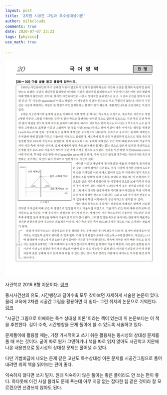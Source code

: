 ```yaml
---
layout: post
title: '2차원 시공간 그림과 특수상대성이론'
author: milkclouds
comments: true
date: 2020-07-07 23:23
tags: [physics]
use_math: true

---
```


![img](\files\physics\cts.jpg)


사관학교 2016 B형 지문이다. [링크](\files\physics\2016사관.pdf)  

동시사건선의 유도, 시간팽창과 길이수축 모두 찾아보면 자세하게 서술한 논문이 있다. 물리 교육에 2차원 시공간 그림을 활용하면 더 쉽다- 그런 취지의 논문으로 기억한다. [링크](https://www.researchgate.net/publication/269498129_Education_for_Relativity_in_the_New_National_Curriculum)  


"시공간 그림으로 이해하는 특수 상대성 이론"이라는 책이 있는데 위 논문보다는 이 책을 추천한다. 길이 수축, 시간팽창을 문제 풀이에 쓸 수 있도록 서술하고 있다.  


문제풀이에 활용할 때는, 가장 가시적이고 쓰기 쉬운 활용처는 동시성의 상대성 문제를 풀 때 쓰는 것이다. 굳이 따로 뭔가 고민하거나 책을 따로 읽지 않아도 사관학교 지문에 나온 내용만으로 동시성의 상대성 문제는 풀어낼 수 있다.  

다만 기범비급에 나오는 문제 같은 고난도 특수상대성 이론 문제를 시공간그림으로 풀어내려면 위의 책을 읽어보는 편이 좋다.


익숙하지 않다면 쓰지 말자. 원래 익숙하지 않은 풀이는 좋은 풀이라도 안 쓰는 편이 좋다. 하다못해 이건 사실 몰라도 문제 푸는데 아무 지장 없는 잡다한 팁 같은 것이라 잘 모르겠으면 신경쓰지 않아도 된다.